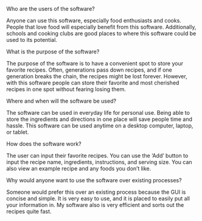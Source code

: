 Who are the users of the software?  

Anyone can use this software, especially food enthusiasts and cooks. People that love food will especially benefit from this software. Additionally, schools and cooking clubs are good places to where this software could be used to its potential. 

 

 What is the purpose of the software?  

The purpose of the software is to have a convenient spot to store your favorite recipes. Often, generations pass down recipes, and if one generation breaks the chain, the recipes might be lost forever. However, with this software people can store their favorite and most cherished recipes in one spot without fearing losing them.  

 

 Where and when will the software be used?  

The software can be used in everyday life for personal use. Being able to store the ingredients and directions in one place will save people time and hassle. This software can be used anytime on a desktop computer, laptop, or tablet. 

 

How does the software work?  

The user can input their favorite recipes. You can use the ‘Add’ button to input the recipe name, ingredients, instructions, and serving size. You can also view an example recipe and any foods you don’t like. 

 

 Why would anyone want to use the software over existing processes? 

Someone would prefer this over an existing process because the GUI is concise and simple. It is very easy to use, and it is placed to easily put all your information in. My software also is very efficient and sorts out the recipes quite fast. 
